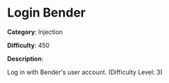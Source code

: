 # Login Bender

**Category**: Injection

**Difficulty**: 450

**Description**:

Log in with Bender's user account. (Difficulty Level: 3)
